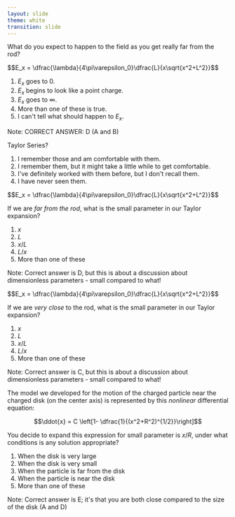 ```yaml
---
layout: slide
theme: white
transition: slide
---
```


<section data-markdown>

What do you expect to happen to the field as you get really far from the rod?

$$E_x = \dfrac{\lambda}{4\pi\varepsilon_0\}\dfrac{L}{x\sqrt{x^2+L^2}}$$

1. $E_x$ goes to 0.
2. $E_x$ begins to look like a point charge.
3. $E_x$ goes to $\infty$.
4. More than one of these is true.
5. I can't tell what should happen to $E_x$.

Note:
CORRECT ANSWER: D (A and B)

</section>

<section data-markdown>

Taylor Series?

1. I remember those and am comfortable with them.
2. I remember them, but it might take a little while to get comfortable.
3. I've definitely worked with them before, but I don't recall them.
4. I have never seen them.

</section>

<section data-markdown>

$$E_x = \dfrac{\lambda}{4\pi\varepsilon_0\}\dfrac{L}{x\sqrt{x^2+L^2}}$$


If we are *far from the rod*, what is the small parameter in our Taylor expansion?

1. $x$
2. $L$
3. $x/L$
4. $L/x$
5. More than one of these

Note: Correct answer is D, but this is about a discussion about dimensionless parameters - small compared to what!
</section>


<section data-markdown>

$$E_x = \dfrac{\lambda}{4\pi\varepsilon_0\}\dfrac{L}{x\sqrt{x^2+L^2}}$$


If we are *very close* to the rod, what is the small parameter in our Taylor expansion?

1. $x$
2. $L$
3. $x/L$
4. $L/x$
5. More than one of these

Note: Correct answer is C, but this is about a discussion about dimensionless parameters - small compared to what!
</section>

<section data-markdown>

The model we developed for the motion of the charged particle near the charged disk (on the center axis) is represented by this *nonlinear* differential equation:

$$\ddot{x} = C \left[1- \dfrac{1}{(x^2+R^2)^{1/2}}\right]$$

You decide to expand this expression for small parameter is $x/R$, under what conditions is any solution appropriate?

1. When the disk is very large
2. When the disk is very small
3. When the particle is far from the disk
4. When the particle is near the disk
5. More than one of these

Note: Correct answer is E; it's that you are both close compared to the size of the disk (A and D)
</section>
